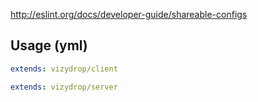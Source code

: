 http://eslint.org/docs/developer-guide/shareable-configs

## Usage (yml)

```yml
extends: vizydrop/client
```

```yml
extends: vizydrop/server
```
